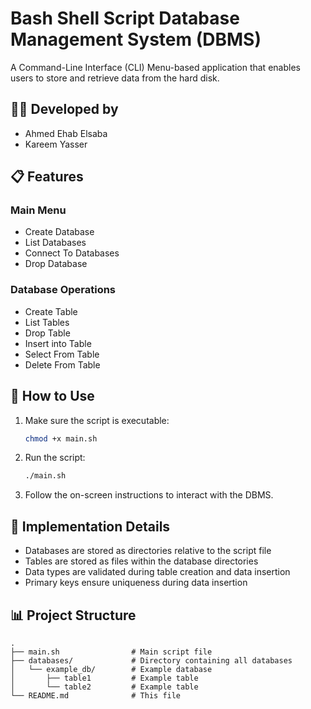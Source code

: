 # Bash Shell Script Database Management System (DBMS)

A Command-Line Interface (CLI) Menu-based application that enables users to store and retrieve data from the hard disk.

## 🧑‍💻 Developed by

- Ahmed Ehab Elsaba
- Kareem Yasser

## 📋 Features

### Main Menu

- Create Database
- List Databases
- Connect To Databases
- Drop Database

### Database Operations

- Create Table
- List Tables
- Drop Table
- Insert into Table
- Select From Table
- Delete From Table

## 🚀 How to Use

1. Make sure the script is executable:

   ```bash
   chmod +x main.sh
   ```

2. Run the script:

   ```bash
   ./main.sh
   ```

3. Follow the on-screen instructions to interact with the DBMS.

## 📝 Implementation Details

- Databases are stored as directories relative to the script file
- Tables are stored as files within the database directories
- Data types are validated during table creation and data insertion
- Primary keys ensure uniqueness during data insertion

## 📊 Project Structure

```text
.
├── main.sh                # Main script file
├── databases/             # Directory containing all databases
│   └── example_db/        # Example database
│       ├── table1         # Example table
│       └── table2         # Example table
└── README.md              # This file
```
